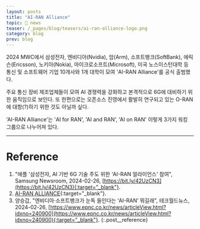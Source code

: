 ```yaml
---
layout: posts
title: "AI-RAN Alliance"
topic: 📰 news
teaser: /_pages/blog/teasers/ai-ran-alliance-logo.png
category: blog
prev: blog
---
```


2024 MWC에서 삼성전자, 엔비디아(Nvidia), 암(Arm), 소프트뱅크(SoftBank), 에릭슨(Ericsson), 노키아(Nokia), 마이크로소프트(Microsoft), 미국 노스이스턴대학 등 통신 및 소프트웨어 기업 10개사와 1개 대학이 모여 'AI-RAN Alliance'를 공식 출범했다.

주요 통신 장비 제조업체들이 모여 AI 경쟁력을 강화하고 본격적으로 6G에 대비하기 위한 움직임으로 보인다. 또 한편으로는 오픈소스 진영에서 활발히 연구되고 있는 O-RAN에 대항(?)하기 위한 것도 아닐까 싶다.

'AI-RAN Alliance'는 'AI for RAN', 'AI and RAN', 'AI on RAN' 이렇게 3가지 워킹 그룹으로 나누어져 있다.

---

# <a name="Reference"></a>Reference

1. "애플 '삼성전자, AI 기반 6G 기술 주도 위한 ‘AI-RAN 얼라이언스’ 참여", Samsung Newsroom, 2024-02-26, [https://bit.ly/42UzCN3](https://bit.ly/42UzCN3){:target="_blank"}.
2. [AI-RAN ALLIANCE](https://ai-ran.org/){:target="_blank"}.
3. 양승갑, "엔비디아·소프트뱅크가 눈독 들인다는 ‘AI-RAN’ 뭐길래", 테크월드뉴스, 2024-02-26, [https://www.epnc.co.kr/news/articleView.html?idxno=240900](https://www.epnc.co.kr/news/articleView.html?idxno=240900){:target="_blank"}.
{:.post__reference}